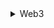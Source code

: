 <details>
<summary>Web3</summary>

1. [Ethereum Dapp Basics - Listening to Contract Events](https://youtu.be/TQtXjKfQaZw)
1. [JAVASCRIPT API LIBRARIES](https://ethereum.org/en/developers/docs/apis/javascript/)
1. [Interact with Smart Contracts in React w/ Web3.js | Beginner Web3 Tutorial](https://youtu.be/h9PdvEDuZS8)
1. [Ethers.js Crash Course | Interact with Blockchain using Javascript](https://youtu.be/x61ntVrOz_c)
1. [Offchain Approval with ERC20 Permit and Ethers.js](https://youtu.be/Sib9_yW_rLY)
1. [Create A Voting dApp Using Ethers.js](https://youtube.com/playlist?list=PLQbzkJk10-f4vO1hbVebswcSodaUYIeKp)
1. [0x NFT swap SDK](https://docs.swapsdk.xyz/)
1. [Beginner Voting dApp with Solidity, React, Ethers.js, hardhat | Solidity #8 | Hope NLC](https://youtu.be/wsu5Qi_Tt3k)
1. [Working with Accounts in Web3](https://youtube.com/playlist?list=PLjItgYqIzJ9VovuWZGOxb670EBmaOaLMz)
1. [Moralis NFT API](https://moralis.io/nft-api/?utm_source=gads&utm_campaign=16266082949&utm_medium=142783522731&network=g&device=c&gclid=Cj0KCQjwguGYBhDRARIsAHgRm4-QhTXsh-XKAoe8UTLTtTG_dKgyqyEJ5XRoVg5-_leg14T1s74uiEIaAj88EALw_wcB)
1. [Golang-Ethereum](https://youtube.com/playlist?list=PLay9kDOVd_x7hbhssw4pTKZHzzc6OG0e_)

</details>
